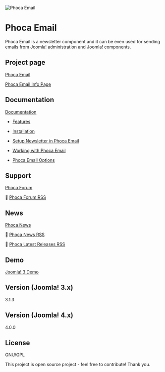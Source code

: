 



![Phoca Email](https://github.com/PhocaCz/PhocaEmail/blob/master/phocaemail.png?raw=true)

# Phoca Email



Phoca Email is a newsletter component and it can be even used for sending emails from Joomla! administration and Joomla! components.



## Project page

[Phoca Email](https://www.phoca.cz/phocaemail)

[Phoca Email Info Page](https://www.phoca.cz/project/phocaemail-joomla-email)



## Documentation

[Documentation](https://www.phoca.cz/documentation/category/60-phoca-email-component)

- [Features](https://www.phoca.cz/documents/60-phoca-email-component/401-features)

- [Installation](https://www.phoca.cz/documents/60-phoca-email-component/402-installation)

- [Setup Newsletter in Phoca Email](https://www.phoca.cz/documents/60-phoca-email-component/817-setup-newsletter-in-phoca-email)

- [Working with Phoca Email](https://www.phoca.cz/documents/60-phoca-email-component/404-working-with-phoca-email)

- [Phoca Email Options](https://www.phoca.cz/documents/60-phoca-email-component/819-phoca-email-options)





## Support

[Phoca Forum](https://www.phoca.cz/forum)

:bell: [Phoca Forum RSS](https://www.phoca.cz/forum/app.php/feed)



## News

[Phoca News](https://www.phoca.cz/news)

:bell: [Phoca News RSS](https://www.phoca.cz/news?format=feed&type=rss)

:bell: [Phoca Latest Releases RSS](https://www.phoca.cz/download/feed/111?format=feed&type=rss)



## Demo

[Joomla! 3 Demo](https://www.phoca.cz)



## Version (Joomla! 3.x)

3.1.3

## Version (Joomla! 4.x)

4.0.0



## License

GNU/GPL



This project is open source project - feel free to contribute! Thank you.
